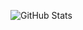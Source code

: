 ![GitHub Stats](https://github-readme-stats.vercel.app/api?username=LucasHSKKK&show_icons=true&count_private=true&theme=dark)

